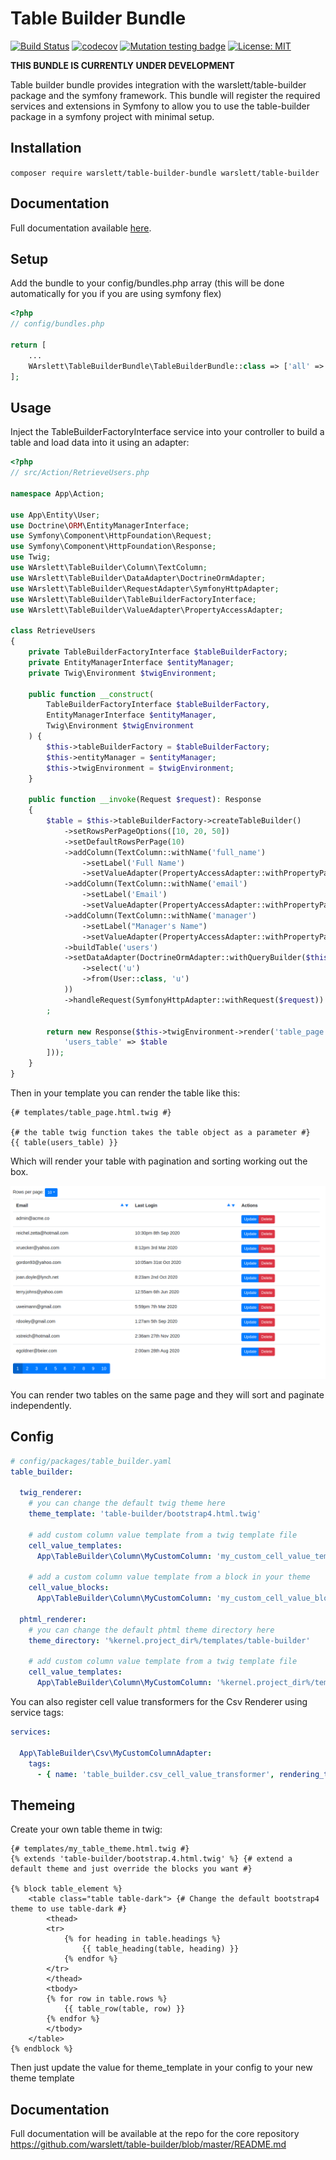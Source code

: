 # Table Builder Bundle
[![Build Status](https://circleci.com/gh/warslett/table-builder.png?style=shield)](https://circleci.com/gh/warslett/table-builder?branch=master)
[![codecov](https://codecov.io/gh/warslett/table-builder/branch/master/graph/badge.svg?token=TLPUHTMP2E)](https://codecov.io/gh/warslett/table-builder)
[![Mutation testing badge](https://img.shields.io/endpoint?style=flat&url=https%3A%2F%2Fbadge-api.stryker-mutator.io%2Fgithub.com%2Fwarslett%2Ftable-builder%2Fmaster)](https://dashboard.stryker-mutator.io/reports/github.com/warslett/table-builder/master)
[![License: MIT](https://img.shields.io/badge/License-MIT-green.svg)](https://opensource.org/licenses/MIT)

**THIS BUNDLE IS CURRENTLY UNDER DEVELOPMENT**

Table builder bundle provides integration with the warslett/table-builder package and the symfony framework. This bundle
will register the required services and extensions in Symfony to allow you to use the table-builder package in a
symfony project with minimal setup.

## Installation
`composer require warslett/table-builder-bundle warslett/table-builder`

## Documentation
Full documentation available [here](https://github.com/warslett/table-builder/blob/master/docs/en/index.md).

## Setup
Add the bundle to your config/bundles.php array (this will be done automatically for you if you are using symfony flex)

``` php
<?php
// config/bundles.php

return [
    ...
    WArslett\TableBuilderBundle\TableBuilderBundle::class => ['all' => true],
];
```

## Usage
Inject the TableBuilderFactoryInterface service into your controller to build a table and load data into it using an
adapter:
``` php
<?php
// src/Action/RetrieveUsers.php

namespace App\Action;

use App\Entity\User;
use Doctrine\ORM\EntityManagerInterface;
use Symfony\Component\HttpFoundation\Request;
use Symfony\Component\HttpFoundation\Response;
use Twig;
use WArslett\TableBuilder\Column\TextColumn;
use WArslett\TableBuilder\DataAdapter\DoctrineOrmAdapter;
use WArslett\TableBuilder\RequestAdapter\SymfonyHttpAdapter;
use WArslett\TableBuilder\TableBuilderFactoryInterface;
use WArslett\TableBuilder\ValueAdapter\PropertyAccessAdapter;

class RetrieveUsers
{
    private TableBuilderFactoryInterface $tableBuilderFactory;
    private EntityManagerInterface $entityManager;
    private Twig\Environment $twigEnvironment;

    public function __construct(
        TableBuilderFactoryInterface $tableBuilderFactory,
        EntityManagerInterface $entityManager,
        Twig\Environment $twigEnvironment
    ) {
        $this->tableBuilderFactory = $tableBuilderFactory;
        $this->entityManager = $entityManager;
        $this->twigEnvironment = $twigEnvironment;
    }

    public function __invoke(Request $request): Response
    {
        $table = $this->tableBuilderFactory->createTableBuilder()
            ->setRowsPerPageOptions([10, 20, 50])
            ->setDefaultRowsPerPage(10)
            ->addColumn(TextColumn::withName('full_name')
                ->setLabel('Full Name')
                ->setValueAdapter(PropertyAccessAdapter::withPropertyPath('fullName')))
            ->addColumn(TextColumn::withName('email')
                ->setLabel('Email')
                ->setValueAdapter(PropertyAccessAdapter::withPropertyPath('email')))
            ->addColumn(TextColumn::withName('manager')
                ->setLabel("Manager's Name")
                ->setValueAdapter(PropertyAccessAdapter::withPropertyPath('manager.fullName')))
            ->buildTable('users')
            ->setDataAdapter(DoctrineOrmAdapter::withQueryBuilder($this->entityManager->createQueryBuilder()
                ->select('u')
                ->from(User::class, 'u')
            ))
            ->handleRequest(SymfonyHttpAdapter::withRequest($request))
        ;

        return new Response($this->twigEnvironment->render('table_page.html.twig', [
            'users_table' => $table
        ]));
    }
}
```
Then in your template you can render the table like this:
``` twig
{# templates/table_page.html.twig #}

{# the table twig function takes the table object as a parameter #}
{{ table(users_table) }}
```

Which will render your table with pagination and sorting working out the box.

![rendered table](https://github.com/warslett/table-builder/raw/master/docs/img/example.png "Rendered Html Table")

You can render two tables on the same page and they will sort and paginate independently.

## Config
``` yaml
# config/packages/table_builder.yaml
table_builder:

  twig_renderer:
    # you can change the default twig theme here
    theme_template: 'table-builder/bootstrap4.html.twig'
    
    # add custom column value template from a twig template file
    cell_value_templates:
      App\TableBuilder\Column\MyCustomColumn: 'my_custom_cell_value_template.html.twig'
      
    # add a custom column value template from a block in your theme
    cell_value_blocks:
      App\TableBuilder\Column\MyCustomColumn: 'my_custom_cell_value_block'
      
  phtml_renderer:
    # you can change the default phtml theme directory here
    theme_directory: '%kernel.project_dir%/templates/table-builder'
    
    # add custom column value template from a twig template file
    cell_value_templates:
      App\TableBuilder\Column\MyCustomColumn: '%kernel.project_dir%/templates/table-builder/my_custom_cell_value_template.phtml'

```

You can also register cell value transformers for the Csv Renderer using service tags:
```yaml
services:
  
  App\TableBuilder\Csv\MyCustomColumnAdapter:
    tags:
      - { name: 'table_builder.csv_cell_value_transformer', rendering_type: App\TableBuilder\Column\MyCustomColumn }
```

## Themeing
Create your own table theme in twig:
``` twig
{# templates/my_table_theme.html.twig #}
{% extends 'table-builder/bootstrap.4.html.twig' %} {# extend a default theme and just override the blocks you want #}

{% block table_element %}
    <table class="table table-dark"> {# Change the default bootstrap4 theme to use table-dark #}
        <thead>
        <tr>
            {% for heading in table.headings %}
                {{ table_heading(table, heading) }}
            {% endfor %}
        </tr>
        </thead>
        <tbody>
        {% for row in table.rows %}
            {{ table_row(table, row) }}
        {% endfor %}
        </tbody>
    </table>
{% endblock %}
```
Then just update the value for theme_template in your config to your new theme template

## Documentation
Full documentation will be available at the repo for the core repository https://github.com/warslett/table-builder/blob/master/README.md
